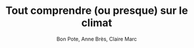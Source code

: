 ---
title: Tout comprendre (ou presque) sur le climat
author: Bon Pote, Anne Brès, Claire Marc
type: Essai
read: 2023-02
---